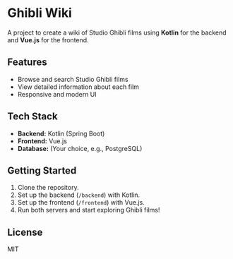 # Ghibli Wiki

A project to create a wiki of Studio Ghibli films using **Kotlin** for the backend and **Vue.js** for the frontend.

## Features

- Browse and search Studio Ghibli films
- View detailed information about each film
- Responsive and modern UI

## Tech Stack

- **Backend:** Kotlin (Spring Boot)
- **Frontend:** Vue.js
- **Database:** (Your choice, e.g., PostgreSQL)

## Getting Started

1. Clone the repository.
2. Set up the backend (`/backend`) with Kotlin.
3. Set up the frontend (`/frontend`) with Vue.js.
4. Run both servers and start exploring Ghibli films!

## License

MIT